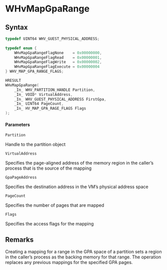 # WHvMapGpaRange

## Syntax
```C
typedef UINT64 WHV_GUEST_PHYSICAL_ADDRESS; 
 
typedef enum { 
    WHvMapGpaRangeFlagNone    = 0x00000000, 
    WHvMapGpaRangeFlagRead    = 0x00000001, 
    WHvMapGpaRangeFlagWrite   = 0x00000002, 
    WHvMapGpaRangeFlagExecute = 0x00000004 
} WHV_MAP_GPA_RANGE_FLAGS; 

HRESULT 
WHvMapGpaRange( 
    _In_ WHV_PARTITION_HANDLE Partition, 
    _In_ VOID* VirtualAddress, 
    _In_ WHV_GUEST_PHYSICAL_ADDRESS FirstGpa, 
    _In_ UINT64 PageCount, 
    _In_ HV_MAP_GPA_RAGE_FLAGS Flags 
); 
```
#### Parameters

`Partition`

Handle to the partition object

`VirtualAddress` 

Specifies the page-aligned address of the memory region in the caller’s process that is the source of the mapping

`GpaPageAddress` 

Specifies the destination address in the VM’s physical address space

`PageCount` 

Specifies the number of pages that are mapped

`Flags`  

Specifies the access flags for the mapping
  

## Remarks

Creating a mapping for a range in the GPA space of a partition sets a region in the caller’s process as the backing memory for that range. The operation replaces any previous mappings for the specified GPA pages. 
